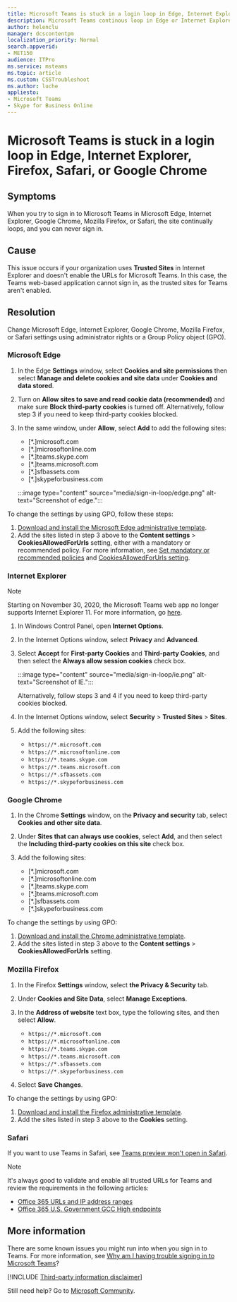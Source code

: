 ```yaml
---
title: Microsoft Teams is stuck in a login loop in Edge, Internet Explorer or Google Chrome
description: Microsoft Teams continous loop in Edge or Internet Explorer when you try to sign in to Teams.microsoft.com. But not in other browsers.
author: helenclu
manager: dcscontentpm
localization_priority: Normal
search.appverid: 
- MET150
audience: ITPro
ms.service: msteams
ms.topic: article
ms.custom: CSSTroubleshoot
ms.author: luche
appliesto:
- Microsoft Teams
- Skype for Business Online
---
```


# Microsoft Teams is stuck in a login loop in Edge, Internet Explorer, Firefox, Safari, or Google Chrome

## Symptoms

When you try to sign in to Microsoft Teams in Microsoft Edge, Internet Explorer, Google Chrome, Mozilla Firefox, or Safari, the site continually loops, and you can never sign in.

## Cause

This issue occurs if your organization uses **Trusted Sites** in Internet Explorer and doesn't enable the URLs for Microsoft Teams. In this case, the Teams web-based application cannot sign in, as the trusted sites for Teams aren't enabled.

## Resolution

Change Microsoft Edge, Internet Explorer, Google Chrome, Mozilla Firefox, or Safari settings using administrator rights or a Group Policy object (GPO).

### Microsoft Edge

1. In the Edge **Settings** window, select **Cookies and site permissions** then select **Manage and delete cookies and site data** under **Cookies and data stored**.
2. Turn on **Allow sites to save and read cookie data (recommended)** and make sure **Block third-party cookies** is turned off. Alternatively, follow step 3 if you need to keep third-party cookies blocked.
3. In the same window, under **Allow**, select **Add** to add the following sites:

    - [*.]microsoft.com
    - [*.]microsoftonline.com
    - [*.]teams.skype.com
    - [*.]teams.microsoft.com
    - [*.]sfbassets.com
    - [*.]skypeforbusiness.com

    :::image type="content" source="media/sign-in-loop/edge.png" alt-text="Screenshot of edge.":::

To change the settings by using GPO, follow these steps:

1. [Download and install the Microsoft Edge administrative template](/deployedge/configure-microsoft-edge#1-download-and-install-the-microsoft-edge-administrative-template).
2. Add the sites listed in step 3 above to the **Content settings** > **CookiesAllowedForUrls** setting, either with a mandatory or recommended policy. For more information, see [Set mandatory or recommended policies](/deployedge/configure-microsoft-edge#2-set-mandatory-or-recommended-policies) and [CookiesAllowedForUrls setting](/deployedge/microsoft-edge-policies#cookiesallowedforurls).

### Internet Explorer

> [!Note]
> Starting on November 30, 2020, the Microsoft Teams web app no longer supports Internet Explorer 11. For more information, go [here](https://aka.ms/AA97tsw).

1. In Windows Control Panel, open **Internet Options**.
2. In the Internet Options window, select **Privacy** and **Advanced**.
3. Select **Accept** for **First-party Cookies** and **Third-party Cookies**, and then select the **Always allow session cookies** check box.

    :::image type="content" source="media/sign-in-loop/ie.png" alt-text="Screenshot of IE.":::

    Alternatively, follow steps 3 and 4 if you need to keep third-party cookies blocked.
4. In the Internet Options window, select **Security** > **Trusted Sites** > **Sites**.
5. Add the following sites:

    - `https://*.microsoft.com`
    - `https://*.microsoftonline.com`
    - `https://*.teams.skype.com`
    - `https://*.teams.microsoft.com`
    - `https://*.sfbassets.com`
    - `https://*.skypeforbusiness.com`

### Google Chrome

1. In the Chrome **Settings** window, on the **Privacy and security** tab, select **Cookies and other site data**.
2. Under **Sites that can always use cookies**, select **Add**, and then select the **Including third-party cookies on this site** check box.
3. Add the following sites:

    - [*.]microsoft.com
    - [*.]microsoftonline.com
    - [*.]teams.skype.com
    - [*.]teams.microsoft.com
    - [*.]sfbassets.com
    - [*.]skypeforbusiness.com

To change the settings by using GPO:

1. [Download and install the Chrome administrative template](https://support.google.com/chrome/a/answer/187202/set-chrome-browser-policies-on-managed-pcs).
2. Add the sites listed in step 3 above to the **Content settings** > **CookiesAllowedForUrls** setting.

### Mozilla Firefox

1. In the Firefox **Settings** window, select **the Privacy & Security** tab.
2. Under **Cookies and Site Data**, select **Manage Exceptions**.
3. In the **Address of website** text box, type the following sites, and then select **Allow**.

    - `https://*.microsoft.com`
    - `https://*.microsoftonline.com`
    - `https://*.teams.skype.com`
    - `https://*.teams.microsoft.com`
    - `https://*.sfbassets.com`
    - `https://*.skypeforbusiness.com`

4. Select **Save Changes**.

To change the settings by using GPO:

1. [Download and install the Firefox administrative template](https://support.mozilla.org/kb/customizing-firefox-using-group-policy-windows).
2. Add the sites listed in step 3 above to the **Cookies** setting.

### Safari

If you want to use Teams in Safari, see [Teams preview won't open in Safari](https://support.microsoft.com/office/1aac0a7c-35a8-42c1-a7df-f674afe234df).

> [!NOTE]
> It's always good to validate and enable all trusted URLs for Teams and review the requirements in the following articles:
>
> - [Office 365 URLs and IP address ranges](/office365/enterprise/urls-and-ip-address-ranges#bkmk_teams)
> - [Office 365 U.S. Government GCC High endpoints](/microsoft-365/enterprise/microsoft-365-u-s-government-gcc-high-endpoints?view=o365-worldwide&preserve-view=true)

## More information

There are some known issues you might run into when you sign in to Teams. For more information, see [Why am I having trouble signing in to Microsoft Teams](https://support.microsoft.com/office/why-am-i-having-trouble-signing-in-to-microsoft-teams-a02f683b-61a3-4008-9447-ee60c5593b0f)?

[!INCLUDE [Third-party information disclaimer](../../includes/third-party-information-disclaimer.md)]

Still need help? Go to [Microsoft Community](https://answers.microsoft.com/).
